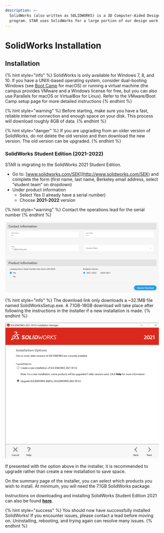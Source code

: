 ```yaml
---
description: >-
  SolidWorks (also written as SOLIDWORKS) is a 3D Computer-Aided Design (CAD)
  program. STAR uses SolidWorks for a large portion of our design work.
---
```


# SolidWorks Installation

## Installation

{% hint style="info" %}
SolidWorks is only available for Windows 7, 8, and 10. If you have a UNIX-based operating system, consider dual-booting Windows \(see [Boot Camp](https://support.apple.com/en-us/HT201468) for macOS\) or running a virtual machine \(the campus provides VMware and a Windows license for free, but you can also use Parallels for macOS or VirtualBox for Linux\). Refer to the VMware/Boot Camp setup page for more detailed instructions
{% endhint %}

{% hint style="warning" %}
Before starting, make sure you have a fast, reliable internet connection and enough space on your disk. This process will download roughly 8GB of data.
{% endhint %}

{% hint style="danger" %}
If you are upgrading from an older version of SolidWorks, do not delete the old version and then download the new version. The old version can be upgraded.
{% endhint %}

### SolidWorks Student Edition \(2021-2022\)

STAR is migrating to the SolidWorks 2021 Student Edition.

* Go to: [www.solidworks.com/SEK](http://www.solidworks.com/SEK) and complete the form \(first name, last name, Berkeley email address, select “student team” on dropdown\)
* Under product information
  * Select Yes \(I already have a serial number\)
  * Choose **2021-2022** version

{% hint style="warning" %}
Contact the operations lead for the serial number
{% endhint %}

![](../../.gitbook/assets/solidworks2021.png)

{% hint style="info" %}
The download link only downloads a ~32.1MB file named SolidWorksSetup.exe. A 7.1GB-18GB download will take place after following the instructions in the installer if a new installation is made. 
{% endhint %}

![Upgrade screen in the installer if you have an older version of SolidWorks](../../.gitbook/assets/solidworksinstall.png)

If presented with the option above in the installer, it is recommended to upgrade rather than create a new installation to save space.

On the summary page of the installer, you can select which products you wish to install. At minimum, you will need the 7.1GB SolidWorks package.

Instructions on downloading and installing SolidWorks Student Edition 2021 can also be found [**here**](https://files.solidworks.com/education/EDU_SW_SEK_Installation_Guide_ENG_2021.pdf).

{% hint style="success" %}
You should now have successfully installed SolidWorks! If you encounter issues, please contact a lead before moving on. Uninstalling, rebooting, and trying again can resolve many issues.
{% endhint %}


